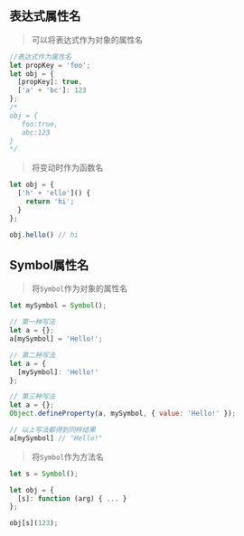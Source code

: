 ## 表达式属性名
> 可以将表达式作为对象的属性名
```js
//表达式作为属性名
let propKey = 'foo';
let obj = {
  [propKey]: true,
  ['a' + 'bc']: 123
};
/* 
obj = {
   foo:true,
   abc:123 
}
*/
```

> 将变动时作为函数名
```js
let obj = {
  ['h' + 'ello']() {
    return 'hi';
  }
};

obj.hello() // hi
```
## Symbol属性名
> 将`Symbol`作为对象的属性名
```js
let mySymbol = Symbol();

// 第一种写法
let a = {};
a[mySymbol] = 'Hello!';

// 第二种写法
let a = {
  [mySymbol]: 'Hello!'
};

// 第三种写法
let a = {};
Object.defineProperty(a, mySymbol, { value: 'Hello!' });

// 以上写法都得到同样结果
a[mySymbol] // "Hello!"
```

> 将`Symbol`作为方法名
```js
let s = Symbol();

let obj = {
  [s]: function (arg) { ... }
};

obj[s](123);
```
